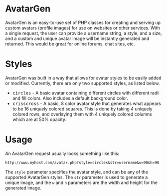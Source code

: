 AvatarGen
=========

AvatarGen is an easy-to-use set of PHP classes for creating and serving up custom avatars (profile images) for use on websites or other services. With a single request, the user can provide a username string, a style, and a size, and a custom and unique avatar image will be instantly generated and returned. This would be great for online forums, chat sites, etc.

Styles
======

AvatarGen was built in a way that allows for avatar styles to be easily added or modified. Currently, there are only two supported styles, as listed below.

* <tt>circles</tt> - A basic avatar containing different circles with different radii and fill colors. Also includes a default background color.
* <tt>crisscross</tt> - A basic, 8 color avatar style that generates what appears to be 16 uniquely colored squares. This is done by taking 4 uniquely colored rows, and overlaying them with 4 uniquely colored columns which are at 50% opacity.

Usage
=====

An AvatarGen request usually looks something like this:

    http://www.myhost.com/avatar.php?style=circles&str=username&w=90&h=90

The `style` parameter specifies the avatar style, and can be any of the supported AvatarGen styles. The `str` parameter is used to generate a unique image, and the `w` and `h` parameters are the width and height for the generated image.
